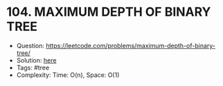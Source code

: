 # 104. MAXIMUM DEPTH OF BINARY TREE

* Question: https://leetcode.com/problems/maximum-depth-of-binary-tree/ 
* Solution: [here](Solution.java) 
* Tags: #tree
* Complexity: Time: O(n), Space: O(1)
